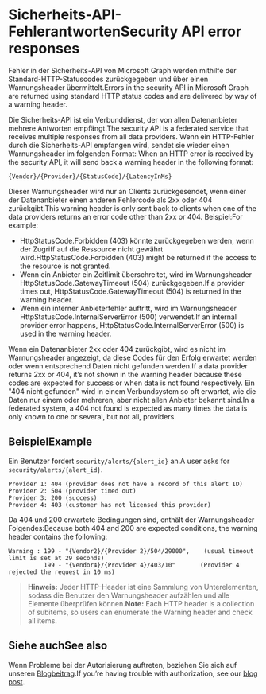 # <a name="security-api-error-responses"></a><span data-ttu-id="f1972-101">Sicherheits-API-Fehlerantworten</span><span class="sxs-lookup"><span data-stu-id="f1972-101">Security API error responses</span></span>

<span data-ttu-id="f1972-102">Fehler in der Sicherheits-API von Microsoft Graph werden mithilfe der Standard-HTTP-Statuscodes zurückgegeben und über einen Warnungsheader übermittelt.</span><span class="sxs-lookup"><span data-stu-id="f1972-102">Errors in the security API in Microsoft Graph are returned using standard HTTP status codes and are delivered by way of a warning header.</span></span>

<span data-ttu-id="f1972-103">Die Sicherheits-API ist ein Verbunddienst, der von allen Datenanbieter mehrere Antworten empfängt.</span><span class="sxs-lookup"><span data-stu-id="f1972-103">The security API is a federated service that receives multiple responses from all data providers.</span></span> <span data-ttu-id="f1972-104">Wenn ein HTTP-Fehler durch die Sicherheits-API empfangen wird, sendet sie wieder einen Warnungsheader im folgenden Format: <!-- { "blockType": "ignored" } --></span><span class="sxs-lookup"><span data-stu-id="f1972-104">When an HTTP error is received by the security API, it will send back a warning header in the following format: <!-- { "blockType": "ignored" } --></span></span>

```http
{Vendor}/{Provider}/{StatusCode}/{LatencyInMs}
```

<span data-ttu-id="f1972-105">Dieser Warnungsheader wird nur an Clients zurückgesendet, wenn einer der Datenanbieter einen anderen Fehlercode als 2xx oder 404 zurückgibt.</span><span class="sxs-lookup"><span data-stu-id="f1972-105">This warning header is only sent back to clients when one of the data providers returns an error code other than 2xx or 404.</span></span> <span data-ttu-id="f1972-106">Beispiel:</span><span class="sxs-lookup"><span data-stu-id="f1972-106">For example:</span></span>

- <span data-ttu-id="f1972-107">HttpStatusCode.Forbidden (403) könnte zurückgegeben werden, wenn der Zugriff auf die Ressource nicht gewährt wird.</span><span class="sxs-lookup"><span data-stu-id="f1972-107">HttpStatusCode.Forbidden (403) might be returned if the access to the resource is not granted.</span></span>
- <span data-ttu-id="f1972-108">Wenn ein Anbieter ein Zeitlimit überschreitet, wird im Warnungsheader HttpStatusCode.GatewayTimeout (504) zurückgegeben.</span><span class="sxs-lookup"><span data-stu-id="f1972-108">If a provider times out, HttpStatusCode.GatewayTimeout (504) is returned in the warning header.</span></span>
- <span data-ttu-id="f1972-109">Wenn ein interner Anbieterfehler auftritt, wird im Warnungsheader HttpStatusCode.InternalServerError (500) verwendet.</span><span class="sxs-lookup"><span data-stu-id="f1972-109">If an internal provider error happens, HttpStatusCode.InternalServerError (500) is used in the warning header.</span></span>

<span data-ttu-id="f1972-110">Wenn ein Datenanbieter 2xx oder 404 zurückgibt, wird es nicht im Warnungsheader angezeigt, da diese Codes für den Erfolg erwartet werden oder wenn entsprechend Daten nicht gefunden werden.</span><span class="sxs-lookup"><span data-stu-id="f1972-110">If a data provider returns 2xx or 404, it’s not shown in the warning header because these codes are expected for success or when data is not found respectively.</span></span> <span data-ttu-id="f1972-111">Ein "404 nicht gefunden" wird in einem Verbundsystem so oft erwartet, wie die Daten nur einem oder mehreren, aber nicht allen Anbieter bekannt sind.</span><span class="sxs-lookup"><span data-stu-id="f1972-111">In a federated system, a 404 not found is expected as many times the data is only known to one or several, but not all, providers.</span></span>

## <a name="example"></a><span data-ttu-id="f1972-112">Beispiel</span><span class="sxs-lookup"><span data-stu-id="f1972-112">Example</span></span>

<span data-ttu-id="f1972-113">Ein Benutzer fordert `security/alerts/{alert_id}` an.</span><span class="sxs-lookup"><span data-stu-id="f1972-113">A user asks for `security/alerts/{alert_id}`.</span></span>

    Provider 1: 404 (provider does not have a record of this alert ID)
    Provider 2: 504 (provider timed out)
    Provider 3: 200 (success)
    Provider 4: 403 (customer has not licensed this provider)

<span data-ttu-id="f1972-114">Da 404 und 200 erwartete Bedingungen sind, enthält der Warnungsheader Folgendes:</span><span class="sxs-lookup"><span data-stu-id="f1972-114">Because both 404 and 200 are expected conditions, the warning header contains the following:</span></span> 

```HTTP
Warning : 199 - "{Vendor2}/{Provider 2}/504/29000",    (usual timeout limit is set at 29 seconds)
          199 - "{Vendor4}/{Provider 4}/403/10"       (Provider 4 rejected the request in 10 ms)
```

> <span data-ttu-id="f1972-115">**Hinweis:** Jeder HTTP-Header ist eine Sammlung von Unterelementen, sodass die Benutzer den Warnungsheader aufzählen und alle Elemente überprüfen können.</span><span class="sxs-lookup"><span data-stu-id="f1972-115">**Note:** Each HTTP header is a collection of subitems, so users can enumerate the Warning header and check all items.</span></span>

## <a name="see-also"></a><span data-ttu-id="f1972-116">Siehe auch</span><span class="sxs-lookup"><span data-stu-id="f1972-116">See also</span></span>

<span data-ttu-id="f1972-117">Wenn Probleme bei der Autorisierung auftreten, beziehen Sie sich auf unseren [Blogbeitrag](https://techcommunity.microsoft.com/t5/Using-Microsoft-Graph-Security/Authorization-and-Microsoft-Graph-Security-API/m-p/184376#M2).</span><span class="sxs-lookup"><span data-stu-id="f1972-117">If you’re having trouble with authorization, see our [blog post](https://techcommunity.microsoft.com/t5/Using-Microsoft-Graph-Security/Authorization-and-Microsoft-Graph-Security-API/m-p/184376#M2).</span></span>
